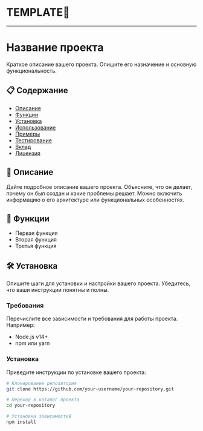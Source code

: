 # TEMPLATE📌
---
# Название проекта

Краткое описание вашего проекта. Опишите его назначение и основную функциональность.

## 📋 Содержание

- [Описание](#описание)
- [Функции](#функции)
- [Установка](#установка)
- [Использование](#использование)
- [Примеры](#примеры)
- [Тестирование](#тестирование)
- [Вклад](#вклад)
- [Лицензия](#лицензия)

## 📝 Описание

Дайте подробное описание вашего проекта. Объясните, что он делает, почему он был создан и какие проблемы решает. Можно включить информацию о его архитектуре или функциональных особенностях.

## 🚀 Функции

- Первая функция
- Вторая функция
- Третья функция

## 🛠️ Установка

Опишите шаги для установки и настройки вашего проекта. Убедитесь, что ваши инструкции понятны и полны.

### Требования

Перечислите все зависимости и требования для работы проекта. Например:

- Node.js v14+
- npm или yarn

### Установка

Приведите инструкции по установке вашего проекта:

```bash
# Клонирование репозитория
git clone https://github.com/your-username/your-repository.git

# Переход в каталог проекта
cd your-repository

# Установка зависимостей
npm install
